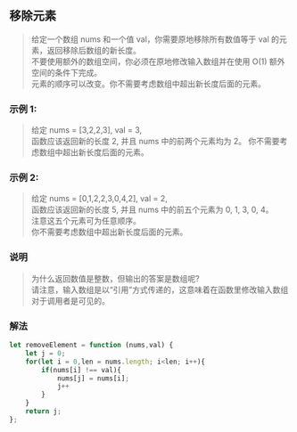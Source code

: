 
## 移除元素
> 给定一个数组 nums 和一个值 val，你需要原地移除所有数值等于 val 的元素，返回移除后数组的新长度。       
> 不要使用额外的数组空间，你必须在原地修改输入数组并在使用 O(1) 额外空间的条件下完成。     
> 元素的顺序可以改变。你不需要考虑数组中超出新长度后面的元素。

### 示例 1:
> 给定 nums = [3,2,2,3], val = 3,     
> 函数应该返回新的长度 2, 并且 nums 中的前两个元素均为 2。
> 你不需要考虑数组中超出新长度后面的元素。  

### 示例 2:
> 给定 nums = [0,1,2,2,3,0,4,2], val = 2,     
> 函数应该返回新的长度 5, 并且 nums 中的前五个元素为 0, 1, 3, 0, 4。     
> 注意这五个元素可为任意顺序。        
> 你不需要考虑数组中超出新长度后面的元素。  

### 说明
> 为什么返回数值是整数，但输出的答案是数组呢?        
> 请注意，输入数组是以“引用”方式传递的，这意味着在函数里修改输入数组对于调用者是可见的。


### 解法
```javascript 1.8
let removeElement = function (nums,val) {
    let j = 0;
    for(let i = 0,len = nums.length; i<len; i++){
        if(nums[i] !== val){
            nums[j] = nums[i];
            j++
        }
    }
    return j;
};
```
